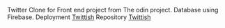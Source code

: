 Twitter Clone for Front end project from The odin project.
Database using Firebase.
Deployment [Twittish](https://twittish-newdb.web.app/)
Repository [Twittish](https://github.com/kurniadikevin/twittish/tree/deploy)
